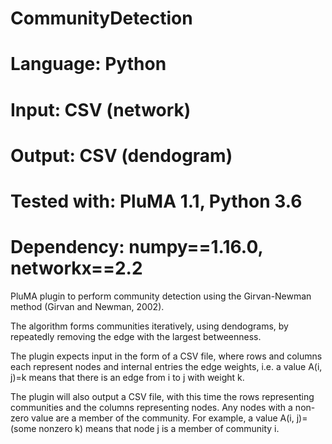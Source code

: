 # CommunityDetection
# Language: Python
# Input: CSV (network)
# Output: CSV (dendogram)
# Tested with: PluMA 1.1, Python 3.6
# Dependency: numpy==1.16.0, networkx==2.2

PluMA plugin to perform community detection using the Girvan-Newman method (Girvan and Newman, 2002).

The algorithm forms communities iteratively, using dendograms, by repeatedly removing the edge with
the largest betweenness.

The plugin expects input in the form of a CSV file, where rows and columns each represent nodes
and internal entries the edge weights, i.e. a value A(i, j)=k means that there is an edge from i to j
with weight k.

The plugin will also output a CSV file, with this time the rows representing communities and the columns
representing nodes.  Any nodes with a non-zero value are a member of the community.  For example,
a value A(i, j)=(some nonzero k) means that node j is a member of community i.
